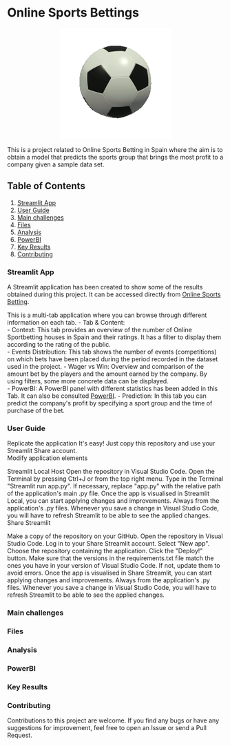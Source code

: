 # **Online Sports Bettings**

<p align="center">
  <img src="Images\soccer-9133_256.gif">
</p>

 This is a project related to Online Sports Betting in Spain where the aim is to obtain a model that predicts the sports group that brings the most profit to a company given a sample data set. 

 ## **Table of Contents**

 1. [Streamlit App](#Streamlit-App)
 2. [User Guide](User-Guide)
 3. [Main challenges](Main-challenges)
 4. [Files](Files)
 4. [Analysis](Analysis)
 5. [PowerBI](PowerBI)
 4. [Key Results](Key-Results)
 5. [Contributing](Contributing)


 ### **Streamlit App**

  A Streamlit application has been created to show some of the results obtained during this project. It can be accessed directly from [Online Sports Betting](https://online-sports-bettings-kbrepywzhd5mjvfpihsmsb.streamlit.app/).    
  
  This is a multi-tab application where you can browse through different information on each tab. 
    - Tab & Content:    
      - Context: This tab provides an overview of the number of Online Sportbetting houses in Spain and their ratings. It has a filter to display them according to the rating of the public.   
      - Events Distribution: This tab shows the number of events (competitions) on which bets have been placed during the period recorded in the dataset used in the project. 
      - Wager vs Win: Overview and comparison of the amount bet by the players and the amount earned by the company. By using filters, some more concrete data can be displayed.  
      - PowerBI: A PowerBI panel with different statistics has been added in this Tab. It can also be consulted [PowerBI](https://app.fabric.microsoft.com/view?r=eyJrIjoiZTIyMjcxNjktZGExMS00MDljLWJmMjYtYzFiZDMzMmZhMDZiIiwidCI6IjhhZWJkZGI2LTM0MTgtNDNhMS1hMjU1LWI5NjQxODZlY2M2NCIsImMiOjl9&pageName=ReportSection). 
      - Prediction: In this tab you can predict the company's profit by specifying a sport group and the time of purchase of the bet.   

 ### **User Guide**
  Replicate the application 
  It's easy! Just copy this repository and use your Streamlit Share account.  
  Modify application elements

  Streamlit Local Host
  Open the repository in Visual Studio Code.
  Open the Terminal by pressing Ctrl+J or from the top right menu.
  Type in the Terminal "Streamlit run app.py". If necessary, replace "app.py" with the relative path of the application's main .py file.
  Once the app is visualised in Streamlit Local, you can start applying changes and improvements. Always from the application's .py files.
  Whenever you save a change in Visual Studio Code, you will have to refresh Streamlit to be able to see the applied changes.
  Share Streamlit

  Make a copy of the repository on your GitHub.
  Open the repository in Visual Studio Code.
  Log in to your Share Streamlit account.
  Select "New app".
  Choose the repository containing the application.
  Click the "Deploy!" button.
  Make sure that the versions in the requirements.txt file match the ones you have in your version of Visual Studio Code. If not, update them to avoid errors.
  Once the app is visualised in Share Streamlit, you can start applying changes and improvements. Always from the application's .py files.
  Whenever you save a change in Visual Studio Code, you will have to refresh Streamlit to be able to see the applied changes.

 ### **Main challenges**

 ### Files

  []()
  []()


 ### Analysis

 ### PowerBI

 ### Key Results

 ### **Contributing**

  Contributions to this project are welcome. If you find any bugs or have any suggestions for improvement, feel free to open an Issue or send a Pull Request.


